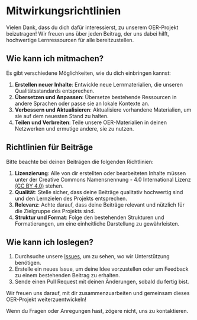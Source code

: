 # Mitwirkungsrichtlinien

Vielen Dank, dass du dich dafür interessierst, zu unserem OER-Projekt beizutragen! Wir freuen uns über jeden Beitrag, der uns dabei hilft, hochwertige Lernressourcen für alle bereitzustellen.

## Wie kann ich mitmachen?

Es gibt verschiedene Möglichkeiten, wie du dich einbringen kannst:

1. **Erstellen neuer Inhalte**: Entwickle neue Lernmaterialien, die unseren Qualitätsstandards entsprechen.
2. **Übersetzen und Anpassen**: Übersetze bestehende Ressourcen in andere Sprachen oder passe sie an lokale Kontexte an.
3. **Verbessern und Aktualisieren**: Aktualisiere vorhandene Materialien, um sie auf dem neuesten Stand zu halten.
4. **Teilen und Verbreiten**: Teile unsere OER-Materialien in deinen Netzwerken und ermutige andere, sie zu nutzen.

## Richtlinien für Beiträge

Bitte beachte bei deinen Beiträgen die folgenden Richtlinien:

1. **Lizenzierung**: Alle von dir erstellten oder bearbeiteten Inhalte müssen unter der Creative Commons Namensnennung - 4.0 International Lizenz [(CC BY 4.0)](https://creativecommons.org/licenses/by/4.0/) stehen.
2. **Qualität**: Stelle sicher, dass deine Beiträge qualitativ hochwertig sind und den Lernzielen des Projekts entsprechen.
3. **Relevanz**: Achte darauf, dass deine Beiträge relevant und nützlich für die Zielgruppe des Projekts sind.
4. **Struktur und Format**: Folge den bestehenden Strukturen und Formatierungen, um eine einheitliche Darstellung zu gewährleisten.

## Wie kann ich loslegen?

1. Durchsuche unsere [Issues](https://git.rpi-virtuell.de/Comenius-Institut/FOERBICO_und_rpi-virtuell/issues), um zu sehen, wo wir Unterstützung benötigen.
2. Erstelle ein neues Issue, um deine Idee vorzustellen oder um Feedback zu einem bestehenden Beitrag zu erhalten.
3. Sende einen Pull Request mit deinen Änderungen, sobald du fertig bist.

Wir freuen uns darauf, mit dir zusammenzuarbeiten und gemeinsam dieses OER-Projekt weiterzuentwickeln!

Wenn du Fragen oder Anregungen hast, zögere nicht, uns zu kontaktieren.